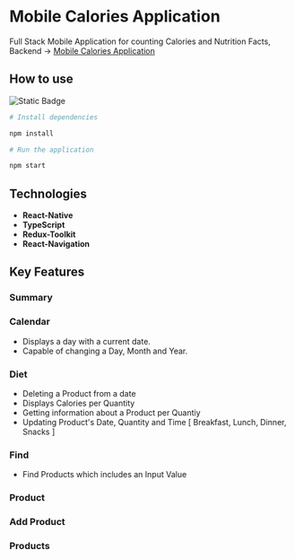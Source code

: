 # Mobile Calories Application

Full Stack Mobile Application for counting Calories and Nutrition Facts, Backend -> [Mobile Calories Application](https://www.google.com)

## How to use 

![Static Badge](https://img.shields.io/badge/npm-red)

```bash 
# Install dependencies

npm install
```

```bash
# Run the application

npm start
```


## Technologies

- **React-Native** 
- **TypeScript** 
- **Redux-Toolkit** 
- **React-Navigation** 



## Key Features

### Summary

### Calendar

* Displays a day with a current date.
* Capable of changing a Day, Month and Year.

### Diet

* Deleting a Product from a date
* Displays Calories per Quantity
* Getting information about a Product per Quantiy
* Updating Product's Date, Quantity and Time [ Breakfast, Lunch, Dinner, Snacks ]

### Find

* Find Products which includes an Input Value

### Product

### Add Product


### Products

  





